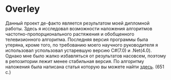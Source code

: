 # Overley
Данный проект де-факто является результатом моей дипломной работы. Здесь я исследовал возможности наложения алгоритмов частотно-пропорционального растяжения и обобщенного телевизионного алгоритма. Последняя версия программы была утеряна, кроме того, по требованию моего научного руководителя я использовал успользовал устаревшую версию C#(7.0) и .Net(4.0). Однако мне было жалко избавляться от результатов насовсем, поэтому в репозитории лежит менее стабильная версия.
По алгоритму наложения была написана статья которую вы можете найти [здесь](https://www.ystu.ru/files/74%20%D0%9D%D0%A2%D0%9A%20%D1%87%D0%B0%D1%81%D1%82%D1%8C%201.pdf). (651 c.)
